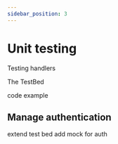 ```yaml
---
sidebar_position: 3
---
```


# Unit testing

Testing handlers

The TestBed

code example


## Manage authentication

extend test bed
add mock for auth

